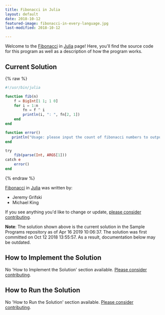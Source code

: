 ```yaml
---
title: Fibonacci in Julia
layout: default
date: 2018-10-12
featured-image: fibonacci-in-every-language.jpg
last-modified: 2018-10-12

---
```


Welcome to the [Fibonacci](https://rzuckerm.github.io/sample-programs-website-copy/projects/fibonacci) in [Julia](https://rzuckerm.github.io/sample-programs-website-copy/languages/julia) page! Here, you'll find the source code for this program as well as a description of how the program works.

## Current Solution

{% raw %}

```julia
#!/usr/bin/julia

function fib(n)
    f = BigInt[1 1; 1 0]
    for i = 1:n
        fn = f ^ i
        println(i, ": ", fn[2, 1])
    end
end

function error() 
   println("Usage: please input the count of fibonacci numbers to output") 
end

try
    fib(parse(Int, ARGS[1]))
catch e
    error()
end
```

{% endraw %}

[Fibonacci](https://rzuckerm.github.io/sample-programs-website-copy/projects/fibonacci) in [Julia](https://rzuckerm.github.io/sample-programs-website-copy/languages/julia) was written by:

- Jeremy Grifski
- Michael King

If you see anything you'd like to change or update, [please consider contributing](https://github.com/TheRenegadeCoder/sample-programs).

**Note**: The solution shown above is the current solution in the Sample Programs repository as of Apr 16 2019 10:06:37. The solution was first committed on Oct 12 2018 13:55:57. As a result, documentation below may be outdated.

## How to Implement the Solution

No 'How to Implement the Solution' section available. [Please consider contributing](https://github.com/TheRenegadeCoder/sample-programs-website).

## How to Run the Solution

No 'How to Run the Solution' section available. [Please consider contributing](https://github.com/TheRenegadeCoder/sample-programs-website).